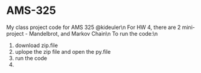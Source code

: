 # AMS-325
My class project code for AMS 325 @kideuler\n
For HW 4, there are 2 mini-project - Mandelbrot, and Markov Chain\n
To run the code:\n
1. download zip.file 
2. uplope the zip file and open the py.file
3. run the code
4. 

